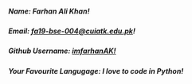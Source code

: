 ##### Name: *Farhan Ali Khan!*

##### Email: *fa19-bse-004@cuiatk.edu.pk!*

##### Github Username: *[imfarhanAK!](https://github.com/imfarhanAK)*

##### Your Favourite Langugage: *I love to code in Python!*

